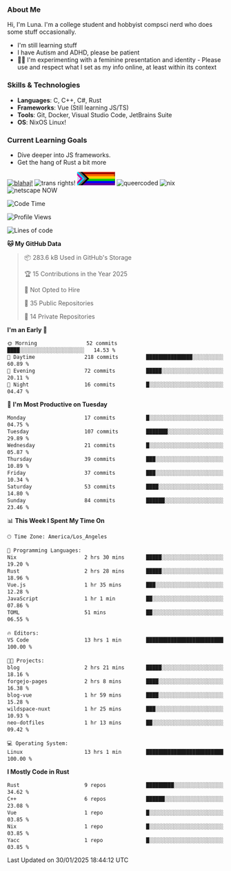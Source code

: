 ### About Me
Hi, I'm Luna. I'm a college student and hobbyist compsci nerd who does some stuff occasionally.

- I'm still learning stuff
- I have Autism and ADHD, please be patient
- 🏳️‍⚧️ I'm experimenting with a feminine presentation and identity - Please use and respect what I set as my info online, at least within its context

### Skills & Technologies
- **Languages**: C, C++, C#, Rust
- **Frameworks**: Vue (Still learning JS/TS)
- **Tools**: Git, Docker, Visual Studio Code, JetBrains Suite
- **OS**: NixOS Linux!

### Current Learning Goals
- Dive deeper into JS frameworks.
- Get the hang of Rust a bit more

[![blahaj!](https://isabelroses.com/static/badges/badges/love_blahaj.gif)](https://www.ikea.com/us/en/p/blahaj-soft-toy-shark-90373590/)
![trans rights!](https://isabelroses.com/static/badges/badges/transnow.png)
![progress pride](https://raw.githubusercontent.com/TheFelidae/88x31/refs/heads/main/images/pride/badge_progress.png?raw=true)
![queercoded](https://isabelroses.com/static/badges/badges/queercoded.webp)
![nix](https://isabelroses.com/static/badges/badges/nix.gif)
![netscape NOW](https://cyber.dabamos.de/88x31/netscapenow30.gif)

<!--START_SECTION:waka-->
![Code Time](http://img.shields.io/badge/Code%20Time-143%20hrs%2029%20mins-blue)

![Profile Views](http://img.shields.io/badge/Profile%20Views-0-blue)

![Lines of code](https://img.shields.io/badge/From%20Hello%20World%20I%27ve%20Written-442.8%20thousand%20lines%20of%20code-blue)

**🐱 My GitHub Data** 

> 📦 283.6 kB Used in GitHub's Storage 
 > 
> 🏆 15 Contributions in the Year 2025
 > 
> 🚫 Not Opted to Hire
 > 
> 📜 35 Public Repositories 
 > 
> 🔑 14 Private Repositories 
 > 
**I'm an Early 🐤** 

```text
🌞 Morning                52 commits          ████░░░░░░░░░░░░░░░░░░░░░   14.53 % 
🌆 Daytime                218 commits         ███████████████░░░░░░░░░░   60.89 % 
🌃 Evening                72 commits          █████░░░░░░░░░░░░░░░░░░░░   20.11 % 
🌙 Night                  16 commits          █░░░░░░░░░░░░░░░░░░░░░░░░   04.47 % 
```
📅 **I'm Most Productive on Tuesday** 

```text
Monday                   17 commits          █░░░░░░░░░░░░░░░░░░░░░░░░   04.75 % 
Tuesday                  107 commits         ███████░░░░░░░░░░░░░░░░░░   29.89 % 
Wednesday                21 commits          █░░░░░░░░░░░░░░░░░░░░░░░░   05.87 % 
Thursday                 39 commits          ███░░░░░░░░░░░░░░░░░░░░░░   10.89 % 
Friday                   37 commits          ███░░░░░░░░░░░░░░░░░░░░░░   10.34 % 
Saturday                 53 commits          ████░░░░░░░░░░░░░░░░░░░░░   14.80 % 
Sunday                   84 commits          ██████░░░░░░░░░░░░░░░░░░░   23.46 % 
```


📊 **This Week I Spent My Time On** 

```text
🕑︎ Time Zone: America/Los_Angeles

💬 Programming Languages: 
Nix                      2 hrs 30 mins       █████░░░░░░░░░░░░░░░░░░░░   19.20 % 
Rust                     2 hrs 28 mins       █████░░░░░░░░░░░░░░░░░░░░   18.96 % 
Vue.js                   1 hr 35 mins        ███░░░░░░░░░░░░░░░░░░░░░░   12.28 % 
JavaScript               1 hr 1 min          ██░░░░░░░░░░░░░░░░░░░░░░░   07.86 % 
TOML                     51 mins             ██░░░░░░░░░░░░░░░░░░░░░░░   06.55 % 

🔥 Editors: 
VS Code                  13 hrs 1 min        █████████████████████████   100.00 % 

🐱‍💻 Projects: 
blog                     2 hrs 21 mins       █████░░░░░░░░░░░░░░░░░░░░   18.16 % 
forgejo-pages            2 hrs 8 mins        ████░░░░░░░░░░░░░░░░░░░░░   16.38 % 
blog-vue                 1 hr 59 mins        ████░░░░░░░░░░░░░░░░░░░░░   15.28 % 
wildspace-nuxt           1 hr 25 mins        ███░░░░░░░░░░░░░░░░░░░░░░   10.93 % 
neo-dotfiles             1 hr 13 mins        ██░░░░░░░░░░░░░░░░░░░░░░░   09.42 % 

💻 Operating System: 
Linux                    13 hrs 1 min        █████████████████████████   100.00 % 
```

**I Mostly Code in Rust** 

```text
Rust                     9 repos             █████████░░░░░░░░░░░░░░░░   34.62 % 
C++                      6 repos             ██████░░░░░░░░░░░░░░░░░░░   23.08 % 
Vue                      1 repo              █░░░░░░░░░░░░░░░░░░░░░░░░   03.85 % 
Nix                      1 repo              █░░░░░░░░░░░░░░░░░░░░░░░░   03.85 % 
Yacc                     1 repo              █░░░░░░░░░░░░░░░░░░░░░░░░   03.85 % 
```




 Last Updated on 30/01/2025 18:44:12 UTC
<!--END_SECTION:waka-->
